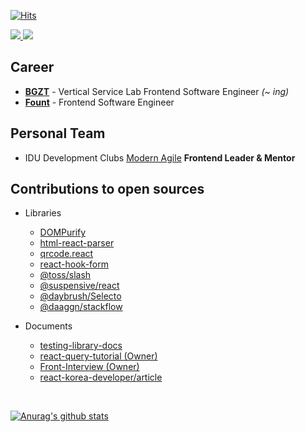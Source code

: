 [![Hits](https://hits.seeyoufarm.com/api/count/incr/badge.svg?url=https%3A%2F%2Fgithub.com%2Fssi02014&count_bg=%2379C83D&title_bg=%23555555&icon=compropago.svg&icon_color=%23E7E7E7&title=hits&edge_flat=false)](https://hits.seeyoufarm.com)
<br />

<div>
  <a href="https://www.linkedin.com/in/%EB%AF%BC%EC%9E%AC-%EC%A0%84-b07774216" target="_blank">
    <img src="https://img.shields.io/badge/LinkedIn-3776AB?style=for-the-badge&logo=linkedin&logoColor=white" />
  </a>
  <a href="https://blog.naver.com/ssi02014" target="_blank">
    <img src="https://img.shields.io/badge/Naver Blog-03C75A?style=for-the-badge&logo=naver&logoColor=white" />
  </a>
</div>

## Career
- <b>[BGZT](https://bgzt.co.kr/)</b> - Vertical Service Lab Frontend Software Engineer <i>(~ ing)</i></b>
- <b>[Fount](https://fount.co/)</b> - Frontend Software Engineer 

## Personal Team
- IDU Development Clubs [Modern Agile](https://modern-agile-official-client.vercel.app/) <b> Frontend Leader & Mentor </b>

## Contributions to open sources
- Libraries
  - [DOMPurify](https://github.com/cure53/DOMPurify/pulls?q=is%3Apr+is%3Amerged+author%3Assi02014+)
  - [html-react-parser](https://github.com/remarkablemark/html-react-parser/pulls?q=is%3Apr+is%3Amerged+author%3Assi02014+)
  - [qrcode.react](https://github.com/zpao/qrcode.react/pulls?q=is%3Apr+is%3Amerged+author%3Assi02014+)
  - [react-hook-form](https://github.com/react-hook-form/react-hook-form/pulls?q=is%3Apr+is%3Amerged+author%3Assi02014+)
  - [@toss/slash](https://github.com/toss/slash/pulls?q=is%3Apr+is%3Amerged+author%3Assi02014+)
  - [@suspensive/react](https://github.com/suspensive/react/issues?q=ssi02014)
  - [@daybrush/Selecto](https://github.com/daybrush/selecto/pulls?q=is%3Apr+is%3Amerged+author%3Assi02014+)
  - [@daaggn/stackflow](https://github.com/daangn/stackflow/pulls?q=is%3Apr+is%3Amerged+author%3Assi02014+)

- Documents
  - [testing-library-docs](https://github.com/testing-library/testing-library-docs/pulls?q=is%3Apr+is%3Amerged+author%3Assi02014+)
  - [react-query-tutorial (Owner)](https://github.com/ssi02014/react-query-tutorial)
  - [Front-Interview (Owner)](https://github.com/ssi02014/Front-Interview)
  - [react-korea-developer/article](https://github.com/react-korea-developer/article/pulls?q=is%3Apr+is%3Amerged+author%3Assi02014+)

<br />

[![Anurag's github stats](https://github-readme-stats.vercel.app/api?username=ssi02014)](https://github.com/anuraghazra/github-readme-stats)
